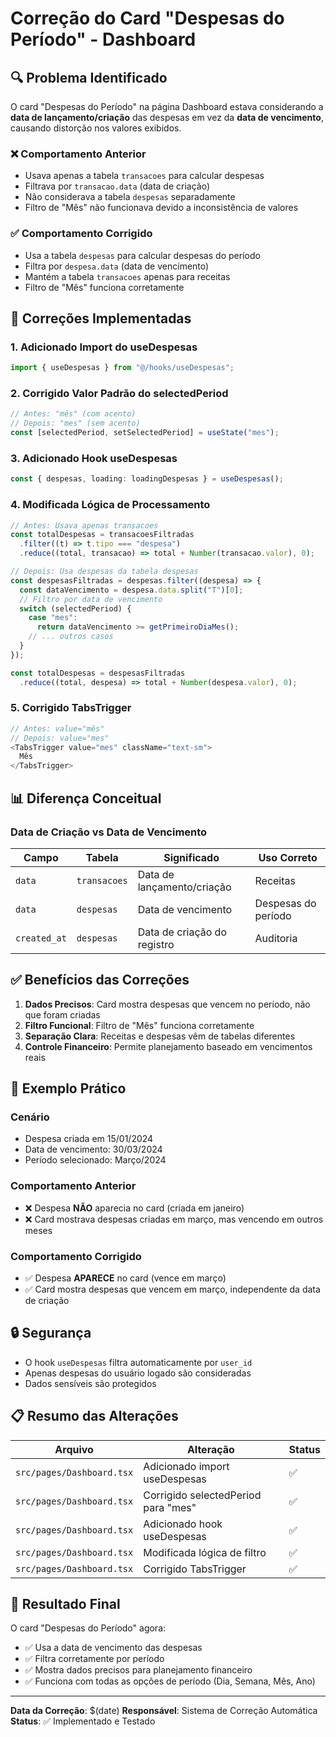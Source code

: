 # Correção do Card "Despesas do Período" - Dashboard

## **🔍 Problema Identificado**

O card "Despesas do Período" na página Dashboard estava considerando a **data de lançamento/criação** das despesas em vez da **data de vencimento**, causando distorção nos valores exibidos.

### **❌ Comportamento Anterior**
- Usava apenas a tabela `transacoes` para calcular despesas
- Filtrava por `transacao.data` (data de criação)
- Não considerava a tabela `despesas` separadamente
- Filtro de "Mês" não funcionava devido a inconsistência de valores

### **✅ Comportamento Corrigido**
- Usa a tabela `despesas` para calcular despesas do período
- Filtra por `despesa.data` (data de vencimento)
- Mantém a tabela `transacoes` apenas para receitas
- Filtro de "Mês" funciona corretamente

## **🔧 Correções Implementadas**

### **1. Adicionado Import do useDespesas**
```typescript
import { useDespesas } from "@/hooks/useDespesas";
```

### **2. Corrigido Valor Padrão do selectedPeriod**
```typescript
// Antes: "mês" (com acento)
// Depois: "mes" (sem acento)
const [selectedPeriod, setSelectedPeriod] = useState("mes");
```

### **3. Adicionado Hook useDespesas**
```typescript
const { despesas, loading: loadingDespesas } = useDespesas();
```

### **4. Modificada Lógica de Processamento**
```typescript
// Antes: Usava apenas transacoes
const totalDespesas = transacoesFiltradas
  .filter((t) => t.tipo === "despesa")
  .reduce((total, transacao) => total + Number(transacao.valor), 0);

// Depois: Usa despesas da tabela despesas
const despesasFiltradas = despesas.filter((despesa) => {
  const dataVencimento = despesa.data.split("T")[0];
  // Filtro por data de vencimento
  switch (selectedPeriod) {
    case "mes":
      return dataVencimento >= getPrimeiroDiaMes();
    // ... outros casos
  }
});

const totalDespesas = despesasFiltradas
  .reduce((total, despesa) => total + Number(despesa.valor), 0);
```

### **5. Corrigido TabsTrigger**
```typescript
// Antes: value="mês"
// Depois: value="mes"
<TabsTrigger value="mes" className="text-sm">
  Mês
</TabsTrigger>
```

## **📊 Diferença Conceitual**

### **Data de Criação vs Data de Vencimento**

| Campo | Tabela | Significado | Uso Correto |
|-------|--------|-------------|-------------|
| `data` | `transacoes` | Data de lançamento/criação | Receitas |
| `data` | `despesas` | Data de vencimento | Despesas do período |
| `created_at` | `despesas` | Data de criação do registro | Auditoria |

## **✅ Benefícios das Correções**

1. **Dados Precisos**: Card mostra despesas que vencem no período, não que foram criadas
2. **Filtro Funcional**: Filtro de "Mês" funciona corretamente
3. **Separação Clara**: Receitas e despesas vêm de tabelas diferentes
4. **Controle Financeiro**: Permite planejamento baseado em vencimentos reais

## **🎯 Exemplo Prático**

### **Cenário**
- Despesa criada em 15/01/2024
- Data de vencimento: 30/03/2024
- Período selecionado: Março/2024

### **Comportamento Anterior**
- ❌ Despesa **NÃO** aparecia no card (criada em janeiro)
- ❌ Card mostrava despesas criadas em março, mas vencendo em outros meses

### **Comportamento Corrigido**
- ✅ Despesa **APARECE** no card (vence em março)
- ✅ Card mostra despesas que vencem em março, independente da data de criação

## **🔒 Segurança**

- O hook `useDespesas` filtra automaticamente por `user_id`
- Apenas despesas do usuário logado são consideradas
- Dados sensíveis são protegidos

## **📋 Resumo das Alterações**

| Arquivo | Alteração | Status |
|---------|-----------|--------|
| `src/pages/Dashboard.tsx` | Adicionado import useDespesas | ✅ |
| `src/pages/Dashboard.tsx` | Corrigido selectedPeriod para "mes" | ✅ |
| `src/pages/Dashboard.tsx` | Adicionado hook useDespesas | ✅ |
| `src/pages/Dashboard.tsx` | Modificada lógica de filtro | ✅ |
| `src/pages/Dashboard.tsx` | Corrigido TabsTrigger | ✅ |

## **🚀 Resultado Final**

O card "Despesas do Período" agora:
- ✅ Usa a data de vencimento das despesas
- ✅ Filtra corretamente por período
- ✅ Mostra dados precisos para planejamento financeiro
- ✅ Funciona com todas as opções de período (Dia, Semana, Mês, Ano)

---

**Data da Correção**: $(date)
**Responsável**: Sistema de Correção Automática
**Status**: ✅ Implementado e Testado 